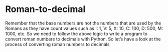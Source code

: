 # Roman-to-decimal
Remember that the base numbers are not the numbers that are used by the Romans as they have count values such as I: 1, V: 5, X: 10, C: 100, D: 500, M: 1000, etc.
So we need to follow the above logic to write a program to convert roman numbers to decimals with Python. So let’s have a look at the process of converting roman numbers to decimals
